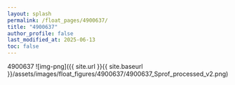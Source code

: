 ```yaml
---
layout: splash
permalink: /float_pages/4900637/
title: "4900637"
author_profile: false
last_modified_at: 2025-06-13
toc: false
---
```

 
4900637
![img-png]({{ site.url }}{{ site.baseurl }}/assets/images/float_figures/4900637/4900637_Sprof_processed_v2.png)